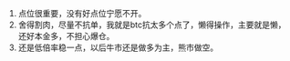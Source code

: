 
1. 点位很重要，没有好点位宁愿不开。
2. 舍得割肉，尽量不抗单，我就是btc抗太多个点了，懒得操作，主要就是懒，还好本金多，不担心爆仓。
3. 还是低倍率稳一点，以后牛市还是做多为主，熊市做空。
